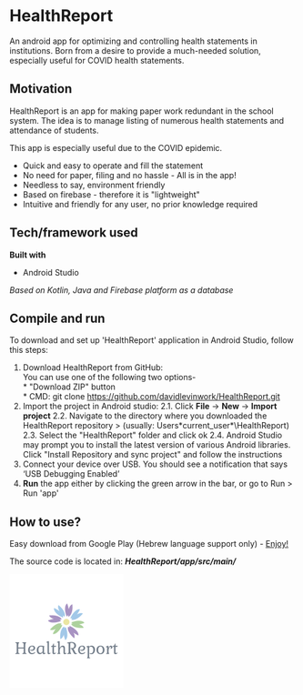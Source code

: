 # HealthReport

An android app for optimizing and controlling health statements in institutions.
Born from a desire to provide a much-needed solution, especially useful for COVID health statements. 

## Motivation

HealthReport is an app for making paper work redundant in the school system.
The idea is to manage listing of numerous health statements and attendance of students.

This app is especially useful due to the COVID epidemic.
* Quick and easy to operate and fill the statement
* No need for paper, filing and no hassle - All is in the app!
* Needless to say, environment friendly
* Based on firebase - therefore it is "lightweight"
* Intuitive and friendly for any user, no prior knowledge required

## Tech/framework used

**Built with**
* Android Studio

*Based on Kotlin, Java and Firebase platform as a database*

## Compile and run
To download and set up 'HealthReport' application in Android Studio, follow this steps:

1. Download HealthReport from GitHub: <br/>
	You can use one of the following two options- <br/>
		* "Download ZIP" button <br/>
		* CMD: git clone https://github.com/davidlevinwork/HealthReport.git <br/>
2. Import the project in Android studio:
	2.1. Click **File** -> **New** -> **Import project**
	2.2. Navigate to the directory where you downloaded the HealthReport repository > (usually: Users\*current_user*\HealthReport)
	2.3. Select the "HealthReport" folder and click ok
	2.4. Android Studio may prompt you to install the latest version of various Android libraries. 
       Click "Install Repository and sync project" and follow the instructions
3. Connect your device over USB. You should see a notification that says ‘USB Debugging Enabled’
4. **Run** the app either by clicking the green arrow in the bar, or go to Run > Run 'app'

## How to use?
Easy download from Google Play (Hebrew language support only) -
[Enjoy!](https://play.google.com/store/apps/details?id=com.davidlevin40.app)

The source code is located in: ***HealthReport/app/src/main/***

![](HealthReport_logo.png)
